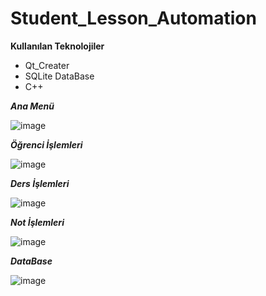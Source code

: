 # Student_Lesson_Automation
**Kullanılan Teknolojiler**
* Qt_Creater
* SQLite DataBase
* C++

***Ana Menü***

![image](https://user-images.githubusercontent.com/59871974/155897633-a2c79ae2-924c-4317-bdbe-252cfc1105c2.png)

***Öğrenci İşlemleri***

![image](https://user-images.githubusercontent.com/59871974/155897652-a865903a-9f5c-4d09-a3ee-5c03e450527c.png)

***Ders İşlemleri***

![image](https://user-images.githubusercontent.com/59871974/155897682-4ace668a-939e-4146-83b8-989011c7a939.png)

***Not İşlemleri***

![image](https://user-images.githubusercontent.com/59871974/155897704-9213dc1f-7498-46b6-b240-31317c91941c.png)

***DataBase***

![image](https://user-images.githubusercontent.com/59871974/155897849-8aacbee6-7801-47c4-ba5f-6c044de87b20.png)

